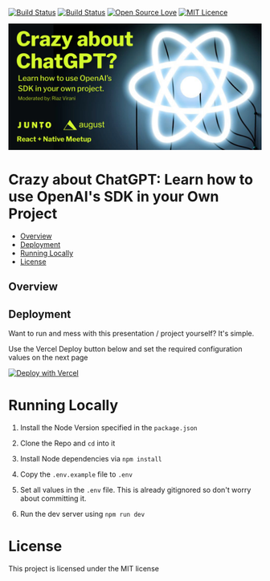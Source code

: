 [![Build Status](https://github.com/rvirani1/openai-talk/actions/workflows/<WORKFLOW_FILE>/badge.svg
)](https://github.com/ellerbrock/open-source-badges/)
[![Build Status](https://travis-ci.org/Hexient-Labs/hence-form.svg?branch=master)](https://travis-ci.org/Hexient-Labs/hence-form)
[![Open Source Love](https://badges.frapsoft.com/os/v2/open-source.svg?v=103)](https://github.com/ellerbrock/open-source-badges/)
[![MIT Licence](https://badges.frapsoft.com/os/mit/mit.svg?v=103)](https://opensource.org/licenses/mit-license.php)


<p align="center">
  <img src="readme_images/banner.jpeg">
</p>

# Crazy about ChatGPT: Learn how to use OpenAI's SDK in your Own Project

* [Overview](#overview)
* [Deployment](#deployment)
* [Running Locally](#running-locally)
* [License](#license)

## Overview

## Deployment

Want to run and mess with this presentation / project yourself? It's simple.

Use the Vercel Deploy button below and set the required configuration
values on the next page

[![Deploy with Vercel](https://vercel.com/button)](https://vercel.com/new/clone?repository-url=https%3A%2F%2Fgithub.com%2Frvirani1%2Fopenai-talk)

# Running Locally

1. Install the Node Version specified in the `package.json`

1. Clone the Repo and `cd` into it

1. Install Node dependencies via `npm install`

1. Copy the `.env.example` file to `.env`

1. Set all values in the `.env` file.
   This is already gitignored so don't worry about committing it.

1. Run the dev server using `npm run dev`

# License

This project is licensed under the MIT license
